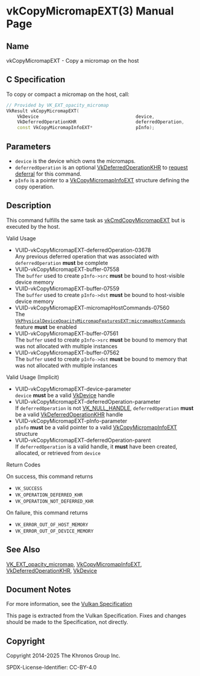# vkCopyMicromapEXT(3) Manual Page

## Name

vkCopyMicromapEXT - Copy a micromap on the host



## [](#_c_specification)C Specification

To copy or compact a micromap on the host, call:

```c++
// Provided by VK_EXT_opacity_micromap
VkResult vkCopyMicromapEXT(
    VkDevice                                    device,
    VkDeferredOperationKHR                      deferredOperation,
    const VkCopyMicromapInfoEXT*                pInfo);
```

## [](#_parameters)Parameters

- `device` is the device which owns the micromaps.
- `deferredOperation` is an optional [VkDeferredOperationKHR](https://registry.khronos.org/vulkan/specs/latest/man/html/VkDeferredOperationKHR.html) to [request deferral](https://registry.khronos.org/vulkan/specs/latest/html/vkspec.html#deferred-host-operations-requesting) for this command.
- `pInfo` is a pointer to a [VkCopyMicromapInfoEXT](https://registry.khronos.org/vulkan/specs/latest/man/html/VkCopyMicromapInfoEXT.html) structure defining the copy operation.

## [](#_description)Description

This command fulfills the same task as [vkCmdCopyMicromapEXT](https://registry.khronos.org/vulkan/specs/latest/man/html/vkCmdCopyMicromapEXT.html) but is executed by the host.

Valid Usage

- [](#VUID-vkCopyMicromapEXT-deferredOperation-03678)VUID-vkCopyMicromapEXT-deferredOperation-03678  
  Any previous deferred operation that was associated with `deferredOperation` **must** be complete
- [](#VUID-vkCopyMicromapEXT-buffer-07558)VUID-vkCopyMicromapEXT-buffer-07558  
  The `buffer` used to create `pInfo->src` **must** be bound to host-visible device memory
- [](#VUID-vkCopyMicromapEXT-buffer-07559)VUID-vkCopyMicromapEXT-buffer-07559  
  The `buffer` used to create `pInfo->dst` **must** be bound to host-visible device memory
- [](#VUID-vkCopyMicromapEXT-micromapHostCommands-07560)VUID-vkCopyMicromapEXT-micromapHostCommands-07560  
  The [`VkPhysicalDeviceOpacityMicromapFeaturesEXT`::`micromapHostCommands`](https://registry.khronos.org/vulkan/specs/latest/html/vkspec.html#features-micromapHostCommands) feature **must** be enabled
- [](#VUID-vkCopyMicromapEXT-buffer-07561)VUID-vkCopyMicromapEXT-buffer-07561  
  The `buffer` used to create `pInfo->src` **must** be bound to memory that was not allocated with multiple instances
- [](#VUID-vkCopyMicromapEXT-buffer-07562)VUID-vkCopyMicromapEXT-buffer-07562  
  The `buffer` used to create `pInfo->dst` **must** be bound to memory that was not allocated with multiple instances

Valid Usage (Implicit)

- [](#VUID-vkCopyMicromapEXT-device-parameter)VUID-vkCopyMicromapEXT-device-parameter  
  `device` **must** be a valid [VkDevice](https://registry.khronos.org/vulkan/specs/latest/man/html/VkDevice.html) handle
- [](#VUID-vkCopyMicromapEXT-deferredOperation-parameter)VUID-vkCopyMicromapEXT-deferredOperation-parameter  
  If `deferredOperation` is not [VK\_NULL\_HANDLE](https://registry.khronos.org/vulkan/specs/latest/man/html/VK_NULL_HANDLE.html), `deferredOperation` **must** be a valid [VkDeferredOperationKHR](https://registry.khronos.org/vulkan/specs/latest/man/html/VkDeferredOperationKHR.html) handle
- [](#VUID-vkCopyMicromapEXT-pInfo-parameter)VUID-vkCopyMicromapEXT-pInfo-parameter  
  `pInfo` **must** be a valid pointer to a valid [VkCopyMicromapInfoEXT](https://registry.khronos.org/vulkan/specs/latest/man/html/VkCopyMicromapInfoEXT.html) structure
- [](#VUID-vkCopyMicromapEXT-deferredOperation-parent)VUID-vkCopyMicromapEXT-deferredOperation-parent  
  If `deferredOperation` is a valid handle, it **must** have been created, allocated, or retrieved from `device`

Return Codes

On success, this command returns

- `VK_SUCCESS`
- `VK_OPERATION_DEFERRED_KHR`
- `VK_OPERATION_NOT_DEFERRED_KHR`

On failure, this command returns

- `VK_ERROR_OUT_OF_HOST_MEMORY`
- `VK_ERROR_OUT_OF_DEVICE_MEMORY`

## [](#_see_also)See Also

[VK\_EXT\_opacity\_micromap](https://registry.khronos.org/vulkan/specs/latest/man/html/VK_EXT_opacity_micromap.html), [VkCopyMicromapInfoEXT](https://registry.khronos.org/vulkan/specs/latest/man/html/VkCopyMicromapInfoEXT.html), [VkDeferredOperationKHR](https://registry.khronos.org/vulkan/specs/latest/man/html/VkDeferredOperationKHR.html), [VkDevice](https://registry.khronos.org/vulkan/specs/latest/man/html/VkDevice.html)

## [](#_document_notes)Document Notes

For more information, see the [Vulkan Specification](https://registry.khronos.org/vulkan/specs/latest/html/vkspec.html#vkCopyMicromapEXT)

This page is extracted from the Vulkan Specification. Fixes and changes should be made to the Specification, not directly.

## [](#_copyright)Copyright

Copyright 2014-2025 The Khronos Group Inc.

SPDX-License-Identifier: CC-BY-4.0